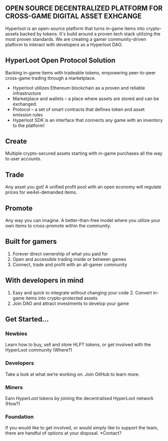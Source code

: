 <section id="intro">

  # OPEN SOURCE DECENTRALIZED PLATFORM FOR CROSS-GAME DIGITAL ASSET EXHCANGE

  Hyperloot is an open-source platform that turns in-game items into crypto-assets backed by tokens.
  It's build around a proven tech stack utilizing the most proven standards.
  We are creating a gamer community-driven platform
  to interact with developers as a Hyperloot DAO.

</section>

<section id="solution">

  ## HyperLoot Open Protocol Solution
  Backing in-game items with tradeable tokens, empowering peer-to-peer cross-game trading through a marketplace.

  * Hyperloot utilizes Ethereum blockchain as a proven and reliable infrastructure
  * Marketplace and wallets – a place where assets are stored and can be exchanged.
  * Protocol – a set of smart contracts that defines token and asset emission rules
  * Hyperloot SDK is an interface that connects any game with an inventory to  the platform!

</section>


<section id="details">

  ## Create
  Multiple crypto-secured assets starting with in-game purchases all the way to user accounts.

  ## Trade
  Any asset you got! A unified profit pool with an open economy will regulate prices for we4el-demanded items.

  ## Promote
  Any way you can imagine. A better-than-free model where you utilize your own items to cross-promote within the community.

</section>


<section id="benefits">

  ## Built for gamers
  1. Forever direct ownership of what you paid for
  2. Open and accessible trading inside or between games
  3. Connect, trade and profit with an all-gamer community

  ## With developers in mind
  1. Easy and quick to integrate without changing your code
  2. Convert in-game items into crypto-protected assets
  3. Join DAO and attract investments to develop your game

</section>


<section id="started">

  ## Get Started...

  ### Newbies
  Learn how to buy, sell and store HLPT tokens, or get involved with the HyperLoot community (Where?)

  ### Developers
  Take a look at what we’re working on. Join GitHub to learn more.

  ### Miners
  Earn HyperLoot tokens by joining the decentralised HyperLoot network (How?)

  ### Foundation
  If you would like to get involved, or would simply like to support the team, there are handful of options at your disposal. *Contact?

</section>
